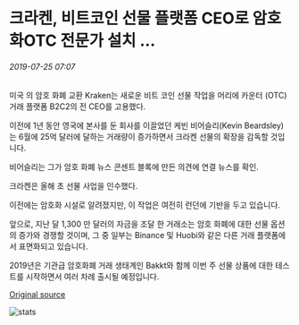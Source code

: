 # 크라켄, 비트코인 선물 플랫폼 CEO로 암호화OTC 전문가 설치 ...

###### 2019-07-25 07:07

미국 의 암호 화폐 교환 Kraken는 새로운 비트 코인 선물 작업을 머리에 카운터 (OTC) 거래 플랫폼 B2C2의 전 CEO를 고용했다.

이전에 1년 동안 영국에 본사를 둔 회사를 이끌었던 케빈 비어슬리(Kevin Beardsley)는 6월에 25억 달러에 달하는 거래량이 증가하면서 크라켄 선물의 확장을 감독할 것입니다.

비어슬리는 그가 암호 화폐 뉴스 콘센트 블록에 만든 의견에 연결 뉴스를 확인.

크라켄은 올해 초 선물 사업을 인수했다.

이전에는 암호화 시설로 알려졌지만, 이 작업은 여전히 런던에 기반을 두고 있습니다.

앞으로, 지난 달 1,300 만 달러의 자금을 조달 한 거래소는 암호 화폐에 대한 선물 옵션의 증가와 경쟁할 것이며, 그 중 일부는 Binance 및 Huobi와 같은 다른 거래 플랫폼에서 표면화되고 있습니다.

2019년은 기관급 암호화폐 거래 생태계인 Bakkt와 함께 이번 주 선물 상품에 대한 테스트를 시작하면서 여러 차례 출시될 예정입니다.

[Original source](https://cointelegraph.com/news/kraken-installs-crypto-otc-guru-as-ceo-of-bitcoin-futures-platform)

![stats](https://c.statcounter.com/11760860/0/a89fa40b/1/ "stats")